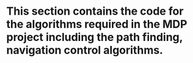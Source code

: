 # This section contains the code for the algorithms required in the MDP project including the path finding, navigation control algorithms. 
